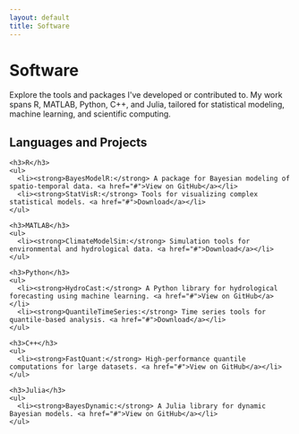 ```yaml
---
layout: default
title: Software
---
```


<div class="software-section">
  <h1>Software</h1>
  <p>Explore the tools and packages I've developed or contributed to. My work spans R, MATLAB, Python, C++, and Julia, tailored for statistical modeling, machine learning, and scientific computing.</p>

  <div class="language-software">
    <h2>Languages and Projects</h2>

    <h3>R</h3>
    <ul>
      <li><strong>BayesModelR:</strong> A package for Bayesian modeling of spatio-temporal data. <a href="#">View on GitHub</a></li>
      <li><strong>StatVisR:</strong> Tools for visualizing complex statistical models. <a href="#">Download</a></li>
    </ul>

    <h3>MATLAB</h3>
    <ul>
      <li><strong>ClimateModelSim:</strong> Simulation tools for environmental and hydrological data. <a href="#">Download</a></li>
    </ul>

    <h3>Python</h3>
    <ul>
      <li><strong>HydroCast:</strong> A Python library for hydrological forecasting using machine learning. <a href="#">View on GitHub</a></li>
      <li><strong>QuantileTimeSeries:</strong> Time series tools for quantile-based analysis. <a href="#">Download</a></li>
    </ul>

    <h3>C++</h3>
    <ul>
      <li><strong>FastQuant:</strong> High-performance quantile computations for large datasets. <a href="#">View on GitHub</a></li>
    </ul>

    <h3>Julia</h3>
    <ul>
      <li><strong>BayesDynamic:</strong> A Julia library for dynamic Bayesian models. <a href="#">View on GitHub</a></li>
    </ul>
  </div>
</div>
